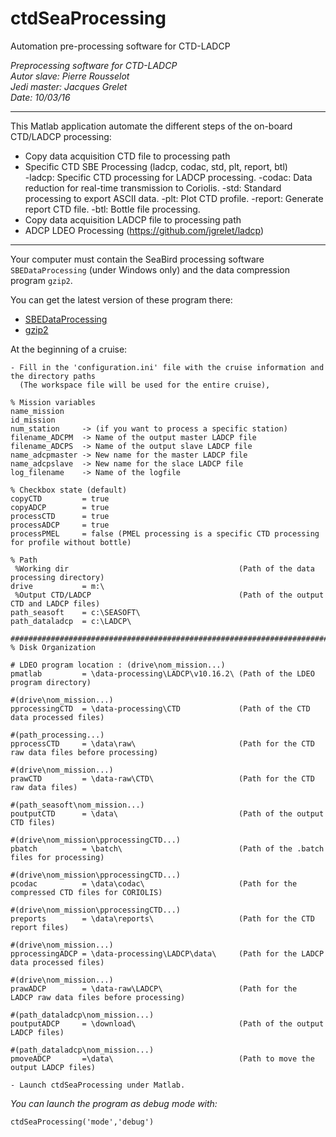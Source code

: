 # ctdSeaProcessing
Automation pre-processing software for CTD-LADCP

 _Preprocessing software for CTD-LADCP_  
 _Autor slave: Pierre Rousselot_                           
 _Jedi master: Jacques Grelet_  
 _Date: 10/03/16_  
 
-----------------------------------------------------------------------

This Matlab application automate the different steps of the on-board CTD/LADCP processing:
* Copy data acquisition CTD file to processing path                     
* Specific CTD SBE Processing (ladcp, codac, std, plt, report, btl)     
	-ladcp: Specific CTD processing for LADCP processing. 
	-codac: Data reduction for real-time transmission to Coriolis.
	-std: Standard processing to export ASCII data.
	-plt: Plot CTD profile.
	-report: Generate report CTD file.
	-btl: Bottle file processing.
* Copy data acquisition LADCP file to processing path                   
* ADCP LDEO Processing (https://github.com/jgrelet/ladcp)      

-----------------------------------------------------------------------
Your computer must contain the SeaBird processing software `SBEDataProcessing` (under Windows only) and the data compression program `gzip2`.

You can get the latest version of these program there:
* [SBEDataProcessing](http://www.seabird.com/software/sbe-data-processing)
* [gzip2](https://github.com/anandology/gzip2)
	

At the beginning of a cruise:

	- Fill in the 'configuration.ini' file with the cruise information and the directory paths 
	  (The workspace file will be used for the entire cruise),
```
% Mission variables
name_mission  
id_mission     
num_station     -> (if you want to process a specific station)
filename_ADCPM  -> Name of the output master LADCP file
filename_ADCPS  -> Name of the output slave LADCP file
name_adcpmaster -> New name for the master LADCP file
name_adcpslave  -> New name for the slace LADCP file
log_filename    -> Name of the logfile

% Checkbox state (default)
copyCTD         = true
copyADCP        = true
processCTD      = true
processADCP     = true
processPMEL     = false (PMEL processing is a specific CTD processing for profile without bottle) 

% Path
 %Working dir                                      (Path of the data processing directory)
drive           = m:\
 %Output CTD/LADCP                                 (Path of the output CTD and LADCP files)
path_seasoft    = c:\SEASOFT\
path_dataladcp  = c:\LADCP\

############################################################################_
% Disk Organization

# LDEO program location : (drive\nom_mission...)
pmatlab         = \data-processing\LADCP\v10.16.2\ (Path of the LDEO program directory)

#(drive\nom_mission...)
pprocessingCTD  = \data-processing\CTD             (Path of the CTD data processed files)           

#(path_processing...)
pprocessCTD     = \data\raw\                       (Path for the CTD raw data files before processing)

#(drive\nom_mission...)
prawCTD         = \data-raw\CTD\                   (Path for the CTD raw data files)

#(path_seasoft\nom_mission...)
poutputCTD      = \data\                           (Path of the output CTD files)                          

#(drive\nom_mission\pprocessingCTD...)
pbatch          = \batch\                          (Path of the .batch files for processing)

#(drive\nom_mission\pprocessingCTD...)
pcodac          = \data\codac\                     (Path for the compressed CTD files for CORIOLIS)

#(drive\nom_mission\pprocessingCTD...)
preports        = \data\reports\                   (Path for the CTD report files)

#(drive\nom_mission...)
pprocessingADCP = \data-processing\LADCP\data\     (Path for the LADCP data processed files)   

#(drive\nom_mission...)
prawADCP        = \data-raw\LADCP\                 (Path for the  LADCP raw data files before processing)               

#(path_dataladcp\nom_mission...)
poutputADCP     = \download\                       (Path of the output LADCP files)                      

#(path_dataladcp\nom_mission...)
pmoveADCP       =\data\                            (Path to move the output LADCP files)
```	
	- Launch ctdSeaProcessing under Matlab.



	
_You can launch the program as debug mode with:_
```
ctdSeaProcessing('mode','debug')
```
